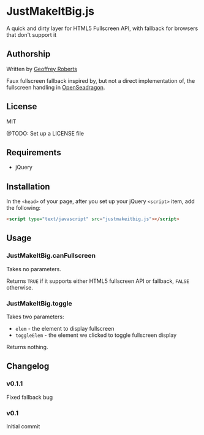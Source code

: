 # JustMakeItBig.js

A quick and dirty layer for HTML5 Fullscreen API, with fallback for browsers that don't support it

## Authorship

Written by [Geoffrey Roberts](mailto:g.roberts@blackicemedia.com)

Faux fullscreen fallback inspired by, but not a direct implementation of, the fullscreen handling in [OpenSeadragon](https://openseadragon.github.io/).

## License

MIT

@TODO: Set up a LICENSE file

## Requirements

* jQuery

## Installation

In the `<head>` of your page, after you set up your jQuery `<script>` item, add the following:

```html
<script type="text/javascript" src="justmakeitbig.js"></script>
```

## Usage

### JustMakeItBig.canFullscreen

Takes no parameters.

Returns `TRUE` if it supports either HTML5 fullscreen API or fallback, `FALSE` otherwise.

### JustMakeItBig.toggle

Takes two parameters:

* `elem` - the element to display fullscreen
* `toggleElem` - the element we clicked to toggle fullscreen display

Returns nothing.

## Changelog

### v0.1.1

Fixed fallback bug

### v0.1

Initial commit